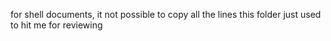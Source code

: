 for shell documents, it not possible to copy all the lines
this folder just used to hit me for reviewing
